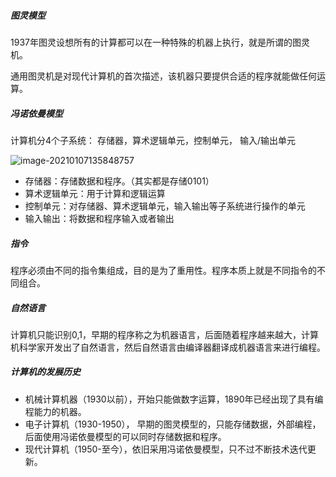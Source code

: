 ##### 图灵模型

1937年图灵设想所有的计算都可以在一种特殊的机器上执行，就是所谓的图灵机。

通用图灵机是对现代计算机的首次描述，该机器只要提供合适的程序就能做任何运算。

##### 冯诺依曼模型

计算机分4个子系统： 存储器，算术逻辑单元，控制单元， 输入/输出单元

![image-20210107135848757](C:\Users\admin\AppData\Roaming\Typora\typora-user-images\image-20210107135848757.png)

- 存储器：存储数据和程序。（其实都是存储0101）
- 算术逻辑单元：用于计算和逻辑运算
- 控制单元：对存储器、算术逻辑单元，输入输出等子系统进行操作的单元
- 输入输出：将数据和程序输入或者输出

##### 指令

程序必须由不同的指令集组成，目的是为了重用性。程序本质上就是不同指令的不同组合。

##### 自然语言

计算机只能识别0,1，早期的程序称之为机器语言，后面随着程序越来越大，计算机科学家开发出了自然语言，然后自然语言由编译器翻译成机器语言来进行编程。

##### 计算机的发展历史

- 机械计算机器（1930以前），开始只能做数字运算，1890年已经出现了具有编程能力的机器。
- 电子计算机（1930-1950）， 早期的图灵模型的，只能存储数据，外部编程，后面使用冯诺依曼模型的可以同时存储数据和程序。
- 现代计算机（1950-至今），依旧采用冯诺依曼模型，只不过不断技术迭代更新。